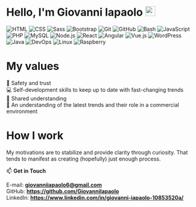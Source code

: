 # Hello, I'm Giovanni Iapaolo <img src="https://media.giphy.com/media/hvRJCLFzcasrR4ia7z/giphy.gif" width="26px">

![HTML](https://img.shields.io/badge/HTML-f16529?style=flat&logo=HTML5)
![CSS](https://img.shields.io/badge/CSS-2965f1?style=flat&logo=CSS3)
![Sass](https://img.shields.io/badge/Sass-ffffff?style=flat&logo=Sass)
![Bootstrap](https://img.shields.io/badge/-Bootstrap-553c7b?style=flat&logo=Bootstrap)
![Git](https://img.shields.io/badge/Git-3E2c00?style=flat&logo=Git)
![GitHub](https://img.shields.io/badge/-GitHub-333333?style=flat&logo=Github)
![Bash](https://img.shields.io/badge/Bash-807f83?style=flat&logo=GNU-Bash)
![JavaScript](https://img.shields.io/badge/JavaScript-323330?style=flat&logo=JavaScript)
![PHP](https://img.shields.io/badge/PHP-4f5b93?style=flat&logo=PHP)
![MySQL](https://img.shields.io/badge/MySQL-f29111?style=flat&logo=MySQL)
![Node.js](https://img.shields.io/badge/Node.js-336633?style=flat&logo=Node.js)
![React](https://img.shields.io/badge/React-282c34?style=flat&logo=React)
![Angular](https://img.shields.io/badge/Angular-b52e31?style=flat&logo=Angular)
![Vue.js](https://img.shields.io/badge/Vue.js-41b883?style=flat&logo=Vue-js)
![WordPress](https://img.shields.io/badge/WordPress-0073aa?style=flat&logo=WordPress)
![Java](https://img.shields.io/badge/Java-f89820?style=flat&logo=Java)
![DevOps](https://img.shields.io/badge/DevOps-008ad7?style=flat&logo=DevOps)
![Linux](https://img.shields.io/badge/Linux-a1a1a4?style=flat&logo=Linux)
![Raspberry](https://img.shields.io/badge/Raspberry-a22846?style=flat&logo=Raspberry-Pi)

# My values

📌 Safety and trust <br>
💻 Self-development skills to keep up to date with fast-changing trends <br>
🚀 Shared understanding <br>
📑 An understanding of the latest trends and their role in a commercial environment


# How I work

My motivations are to stabilize and provide clarity through curiosity. That tends to manifest as creating (hopefully) just enough process.

📫 <b>Get in Touch</b>

E-mail: <b>giovanniiapaolo6@gmail.com</b> <br>
GitHub: <b>https://github.com/GiovanniIapaolo</b> <br>
LinkedIn: <b>https://www.linkedin.com/in/giovanni-iapaolo-10853520a/</b>

